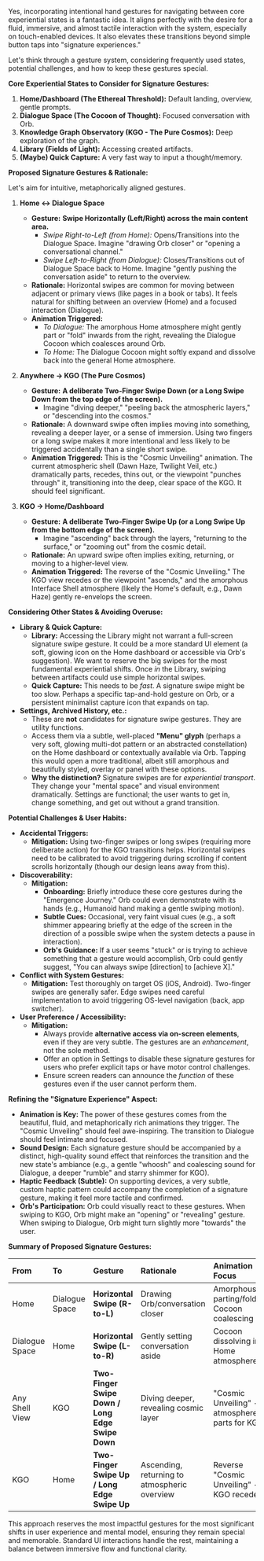 Yes, incorporating intentional hand gestures for navigating between core experiential states is a fantastic idea. It aligns perfectly with the desire for a fluid, immersive, and almost tactile interaction with the system, especially on touch-enabled devices. It also elevates these transitions beyond simple button taps into "signature experiences."

Let's think through a gesture system, considering frequently used states, potential challenges, and how to keep these gestures special.

**Core Experiential States to Consider for Signature Gestures:**

1.  **Home/Dashboard (The Ethereal Threshold):** Default landing, overview, gentle prompts.
2.  **Dialogue Space (The Cocoon of Thought):** Focused conversation with Orb.
3.  **Knowledge Graph Observatory (KGO - The Pure Cosmos):** Deep exploration of the graph.
4.  **Library (Fields of Light):** Accessing created artifacts.
5.  **(Maybe) Quick Capture:** A very fast way to input a thought/memory.

**Proposed Signature Gestures & Rationale:**

Let's aim for intuitive, metaphorically aligned gestures.

1.  **Home <-> Dialogue Space**
    *   **Gesture:** **Swipe Horizontally (Left/Right) across the main content area.**
        *   *Swipe Right-to-Left (from Home):* Opens/Transitions into the Dialogue Space. Imagine "drawing Orb closer" or "opening a conversational channel."
        *   *Swipe Left-to-Right (from Dialogue):* Closes/Transitions out of Dialogue Space back to Home. Imagine "gently pushing the conversation aside" to return to the overview.
    *   **Rationale:** Horizontal swipes are common for moving between adjacent or primary views (like pages in a book or tabs). It feels natural for shifting between an overview (Home) and a focused interaction (Dialogue).
    *   **Animation Triggered:**
        *   *To Dialogue:* The amorphous Home atmosphere might gently part or "fold" inwards from the right, revealing the Dialogue Cocoon which coalesces around Orb.
        *   *To Home:* The Dialogue Cocoon might softly expand and dissolve back into the general Home atmosphere.

2.  **Anywhere -> KGO (The Pure Cosmos)**
    *   **Gesture:** **A deliberate Two-Finger Swipe Down (or a Long Swipe Down from the top edge of the screen).**
        *   Imagine "diving deeper," "peeling back the atmospheric layers," or "descending into the cosmos."
    *   **Rationale:** A downward swipe often implies moving into something, revealing a deeper layer, or a sense of immersion. Using two fingers or a long swipe makes it more intentional and less likely to be triggered accidentally than a single short swipe.
    *   **Animation Triggered:** This is the "Cosmic Unveiling" animation. The current atmospheric shell (Dawn Haze, Twilight Veil, etc.) dramatically parts, recedes, thins out, or the viewpoint "punches through" it, transitioning into the deep, clear space of the KGO. It should feel significant.

3.  **KGO -> Home/Dashboard**
    *   **Gesture:** **A deliberate Two-Finger Swipe Up (or a Long Swipe Up from the bottom edge of the screen).**
        *   Imagine "ascending" back through the layers, "returning to the surface," or "zooming out" from the cosmic detail.
    *   **Rationale:** An upward swipe often implies exiting, returning, or moving to a higher-level view.
    *   **Animation Triggered:** The reverse of the "Cosmic Unveiling." The KGO view recedes or the viewpoint "ascends," and the amorphous Interface Shell atmosphere (likely the Home's default, e.g., Dawn Haze) gently re-envelops the screen.

**Considering Other States & Avoiding Overuse:**

*   **Library & Quick Capture:**
    *   **Library:** Accessing the Library might not warrant a full-screen signature swipe gesture. It could be a more standard UI element (a soft, glowing icon on the Home dashboard or accessible via Orb's suggestion). We want to reserve the big swipes for the most fundamental experiential shifts. Once *in* the Library, swiping between artifacts could use simple horizontal swipes.
    *   **Quick Capture:** This needs to be *fast*. A signature swipe might be too slow. Perhaps a specific tap-and-hold gesture on Orb, or a persistent minimalist capture icon that expands on tap.
*   **Settings, Archived History, etc.:**
    *   These are **not** candidates for signature swipe gestures. They are utility functions.
    *   Access them via a subtle, well-placed **"Menu" glyph** (perhaps a very soft, glowing multi-dot pattern or an abstracted constellation) on the Home dashboard or contextually available via Orb. Tapping this would open a more traditional, albeit still amorphous and beautifully styled, overlay or panel with these options.
    *   **Why the distinction?** Signature swipes are for *experiential transport*. They change your "mental space" and visual environment dramatically. Settings are functional; the user wants to get in, change something, and get out without a grand transition.

**Potential Challenges & User Habits:**

*   **Accidental Triggers:**
    *   **Mitigation:** Using two-finger swipes or long swipes (requiring more deliberate action) for the KGO transitions helps. Horizontal swipes need to be calibrated to avoid triggering during scrolling if content scrolls horizontally (though our design leans away from this).
*   **Discoverability:**
    *   **Mitigation:**
        *   **Onboarding:** Briefly introduce these core gestures during the "Emergence Journey." Orb could even demonstrate with its hands (e.g., Humanoid hand making a gentle swiping motion).
        *   **Subtle Cues:** Occasional, very faint visual cues (e.g., a soft shimmer appearing briefly at the edge of the screen in the direction of a possible swipe when the system detects a pause in interaction).
        *   **Orb's Guidance:** If a user seems "stuck" or is trying to achieve something that a gesture would accomplish, Orb could gently suggest, "You can always swipe [direction] to [achieve X]."
*   **Conflict with System Gestures:**
    *   **Mitigation:** Test thoroughly on target OS (iOS, Android). Two-finger swipes are generally safer. Edge swipes need careful implementation to avoid triggering OS-level navigation (back, app switcher).
*   **User Preference / Accessibility:**
    *   **Mitigation:**
        *   Always provide **alternative access via on-screen elements**, even if they are very subtle. The gestures are an *enhancement*, not the sole method.
        *   Offer an option in Settings to disable these signature gestures for users who prefer explicit taps or have motor control challenges.
        *   Ensure screen readers can announce the *function* of these gestures even if the user cannot perform them.

**Refining the "Signature Experience" Aspect:**

*   **Animation is Key:** The power of these gestures comes from the beautiful, fluid, and metaphorically rich animations they trigger. The "Cosmic Unveiling" should feel awe-inspiring. The transition to Dialogue should feel intimate and focused.
*   **Sound Design:** Each signature gesture should be accompanied by a distinct, high-quality sound effect that reinforces the transition and the new state's ambiance (e.g., a gentle "whoosh" and coalescing sound for Dialogue, a deeper "rumble" and starry shimmer for KGO).
*   **Haptic Feedback (Subtle):** On supporting devices, a very subtle, custom haptic pattern could accompany the completion of a signature gesture, making it feel more tactile and confirmed.
*   **Orb's Participation:** Orb could visually react to these gestures. When swiping to KGO, Orb might make an "opening" or "revealing" gesture. When swiping to Dialogue, Orb might turn slightly more "towards" the user.

**Summary of Proposed Signature Gestures:**

| From           | To             | Gesture                                        | Rationale                                         | Animation Focus                               |
| :------------- | :------------- | :--------------------------------------------- | :------------------------------------------------ | :-------------------------------------------- |
| Home           | Dialogue Space | **Horizontal Swipe (R-to-L)**                  | Drawing Orb/conversation closer                   | Amorphous parting/folding, Cocoon coalescing    |
| Dialogue Space | Home           | **Horizontal Swipe (L-to-R)**                  | Gently setting conversation aside                 | Cocoon dissolving into Home atmosphere        |
| Any Shell View | KGO            | **Two-Finger Swipe Down / Long Edge Swipe Down** | Diving deeper, revealing cosmic layer             | "Cosmic Unveiling" - atmosphere parts for KGO |
| KGO            | Home           | **Two-Finger Swipe Up / Long Edge Swipe Up**   | Ascending, returning to atmospheric overview      | Reverse "Cosmic Unveiling" - KGO recedes      |

This approach reserves the most impactful gestures for the most significant shifts in user experience and mental model, ensuring they remain special and memorable. Standard UI interactions handle the rest, maintaining a balance between immersive flow and functional clarity.